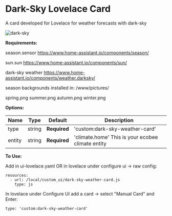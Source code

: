 # Dark-Sky Lovelace Card
A card developed for Lovelace for weather forecasts with dark-sky

![dark-sky](https://github.com/jknoflook/homeassistant/blob/master/images/dark-sky-card.png)


**Requirements:**

season.sensor      https://www.home-assistant.io/components/season/

sun.sun      https://www.home-assistant.io/components/sun/

dark-sky weather      https://www.home-assistant.io/components/weather.darksky/

season backgrounds installed in:    /www/pictures/

spring.png
summer.png
autumn.png
winter.png



**Options:**

| Name | Type | Default | Description
| ---- | ---- | ------- | -----------
| type | string | **Required** | 'custom:dark-sky-weather-card'
| entity | string | **Required** | 'climate.home' This is your ecobee climate entity

**To Use:**

Add in ui-lovelace.yaml OR in lovelace under configure ui -> raw config:

    resources:
      - url: /local/custom_ui/dark-sky-weather-card.js
        type: js

In lovelace under Configure UI add a card -> select "Manual Card" and Enter:

    type: 'custom:dark-sky-weather-card'
